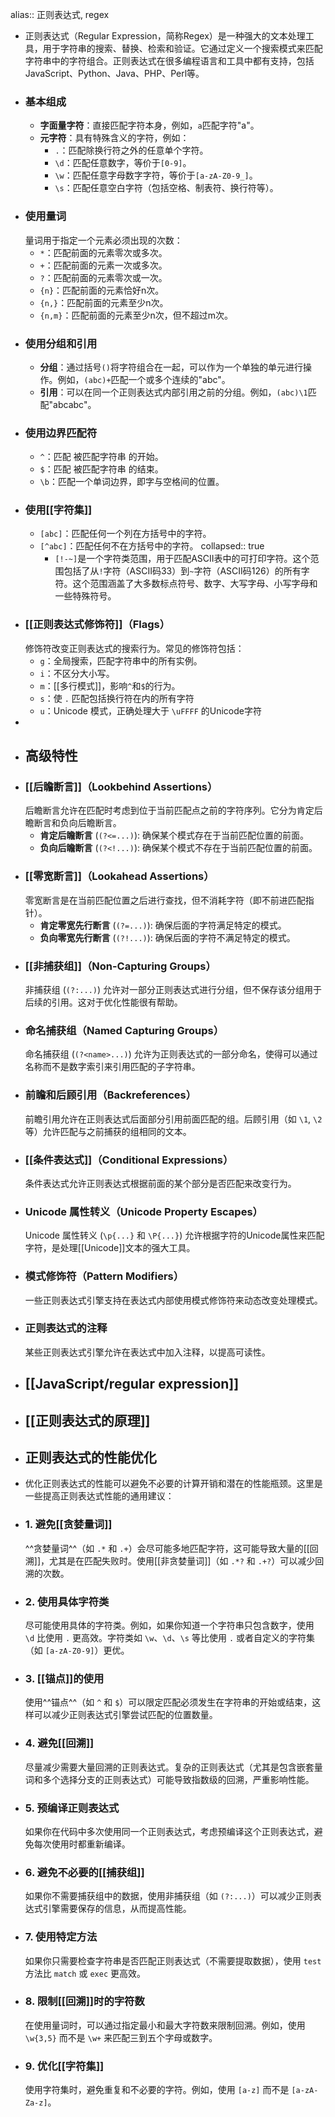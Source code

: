 alias:: 正则表达式, regex

- 正则表达式（Regular Expression，简称Regex）是一种强大的文本处理工具，用于字符串的搜索、替换、检索和验证。它通过定义一个搜索模式来匹配字符串中的字符组合。正则表达式在很多编程语言和工具中都有支持，包括JavaScript、Python、Java、PHP、Perl等。
- ### 基本组成
	- **字面量字符**：直接匹配字符本身，例如，`a`匹配字符"a"。
	- **元字符**：具有特殊含义的字符，例如：
		- `.`：匹配除换行符之外的任意单个字符。
		- `\d`：匹配任意数字，等价于`[0-9]`。
		- `\w`：匹配任意字母数字字符，等价于`[a-zA-Z0-9_]`。
		- `\s`：匹配任意空白字符（包括空格、制表符、换行符等）。
- ### 使用量词
  量词用于指定一个元素必须出现的次数：
	- `*`：匹配前面的元素零次或多次。
	- `+`：匹配前面的元素一次或多次。
	- `?`：匹配前面的元素零次或一次。
	- `{n}`：匹配前面的元素恰好n次。
	- `{n,}`：匹配前面的元素至少n次。
	- `{n,m}`：匹配前面的元素至少n次，但不超过m次。
- ### 使用分组和引用
	- **分组**：通过括号`()`将字符组合在一起，可以作为一个单独的单元进行操作。例如，`(abc)+`匹配一个或多个连续的"abc"。
	- **引用**：可以在同一个正则表达式内部引用之前的分组。例如，`(abc)\1`匹配"abcabc"。
- ### 使用边界匹配符
	- `^`：匹配 被匹配字符串 的开始。
	- `$`：匹配 被匹配字符串 的结束。
	- `\b`：匹配一个单词边界，即字与空格间的位置。
- ### 使用[[字符集]]
	- `[abc]`：匹配任何一个列在方括号中的字符。
	- `[^abc]`：匹配任何不在方括号中的字符。
	  collapsed:: true
		- `[!-~]`是一个字符类范围，用于匹配ASCII表中的可打印字符。这个范围包括了从`!`字符（ASCII码33）到`~`字符（ASCII码126）的所有字符。这个范围涵盖了大多数标点符号、数字、大写字母、小写字母和一些特殊符号。
- ### [[正则表达式修饰符]]（Flags）
  修饰符改变正则表达式的搜索行为。常见的修饰符包括：
	- `g`：全局搜索，匹配字符串中的所有实例。
	- `i`：不区分大小写。
	- `m`：[[多行模式]]，影响`^`和`$`的行为。
	- `s`：使 `.` 匹配包括换行符在内的所有字符
	- `u`：Unicode 模式，正确处理大于 `\uFFFF` 的Unicode字符
-
- ## 高级特性
- ### [[后瞻断言]]（Lookbehind Assertions）
  后瞻断言允许在匹配时考虑到位于当前匹配点之前的字符序列。它分为肯定后瞻断言和负向后瞻断言。
	- **肯定后瞻断言** (`(?<=...)`): 确保某个模式存在于当前匹配位置的前面。
	- **负向后瞻断言** (`(?<!...)`): 确保某个模式不存在于当前匹配位置的前面。
- ### [[零宽断言]]（Lookahead Assertions）
  零宽断言是在当前匹配位置之后进行查找，但不消耗字符（即不前进匹配指针）。
	- **肯定零宽先行断言** (`(?=...)`): 确保后面的字符满足特定的模式。
	- **负向零宽先行断言** (`(?!...)`): 确保后面的字符不满足特定的模式。
- ### [[非捕获组]]（Non-Capturing Groups）
  非捕获组 (`(?:...)`) 允许对一部分正则表达式进行分组，但不保存该分组用于后续的引用。这对于优化性能很有帮助。
- ### 命名捕获组（Named Capturing Groups）
  命名捕获组 (`(?<name>...)`) 允许为正则表达式的一部分命名，使得可以通过名称而不是数字索引来引用匹配的子字符串。
- ### 前瞻和后顾引用（Backreferences）
  前瞻引用允许在正则表达式后面部分引用前面匹配的组。后顾引用（如 `\1`, `\2` 等）允许匹配与之前捕获的组相同的文本。
- ### [[条件表达式]]（Conditional Expressions）
  条件表达式允许正则表达式根据前面的某个部分是否匹配来改变行为。
- ### Unicode 属性转义（Unicode Property Escapes）
  Unicode 属性转义 (`\p{...}` 和 `\P{...}`) 允许根据字符的Unicode属性来匹配字符，是处理[[Unicode]]文本的强大工具。
- ### 模式修饰符（Pattern Modifiers）
  一些正则表达式引擎支持在表达式内部使用模式修饰符来动态改变处理模式。
- ### 正则表达式的注释
  某些正则表达式引擎允许在表达式中加入注释，以提高可读性。
- ## [[JavaScript/regular expression]]
- ## [[正则表达式的原理]]
- ## 正则表达式的性能优化
- 优化正则表达式的性能可以避免不必要的计算开销和潜在的性能瓶颈。这里是一些提高正则表达式性能的通用建议：
- ### 1. **避免[[贪婪量词]]**
  ^^贪婪量词^^（如 `.*` 和 `.+`）会尽可能多地匹配字符，这可能导致大量的[[回溯]]，尤其是在匹配失败时。使用[[非贪婪量词]]（如 `.*?` 和 `.+?`）可以减少回溯的次数。
- ### 2. **使用具体字符类**
  尽可能使用具体的字符类。例如，如果你知道一个字符串只包含数字，使用 `\d` 比使用 `.` 更高效。字符类如 `\w`、`\d`、`\s` 等比使用 `.` 或者自定义的字符集（如 `[a-zA-Z0-9]`）更优。
- ### 3. **[[锚点]]的使用**
  使用^^锚点^^（如 `^` 和 `$`）可以限定匹配必须发生在字符串的开始或结束，这样可以减少正则表达式引擎尝试匹配的位置数量。
- ### 4. **避免[[回溯]]**
  尽量减少需要大量回溯的正则表达式。复杂的正则表达式（尤其是包含嵌套量词和多个选择分支的正则表达式）可能导致指数级的回溯，严重影响性能。
- ### 5. **预编译正则表达式**
  如果你在代码中多次使用同一个正则表达式，考虑预编译这个正则表达式，避免每次使用时都重新编译。
- ### 6. **避免不必要的[[捕获组]]**
  如果你不需要捕获组中的数据，使用非捕获组（如 `(?:...)`）可以减少正则表达式引擎需要保存的信息，从而提高性能。
- ### 7. **使用特定方法**
  如果你只需要检查字符串是否匹配正则表达式（不需要提取数据），使用 `test` 方法比 `match` 或 `exec` 更高效。
- ### 8. **限制[[回溯]]时的字符数**
  在使用量词时，可以通过指定最小和最大字符数来限制回溯。例如，使用 `\w{3,5}` 而不是 `\w+` 来匹配三到五个字母或数字。
- ### 9. **优化[[字符集]]**
  使用字符集时，避免重复和不必要的字符。例如，使用 `[a-z]` 而不是 `[a-zA-Za-z]`。